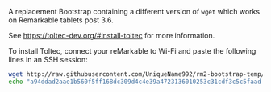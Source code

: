 A replacement Bootstrap containing a different version of `wget` which works on Remarkable tablets post 3.6.

See https://toltec-dev.org/#install-toltec for more information.

To install Toltec, connect your reMarkable to Wi-Fi and paste the following lines in an SSH session:
```bash
wget http://raw.githubusercontent.com/UniqueName992/rm2-bootstrap-temp/main/bootstrap
echo "a94ddad2aae1b560f5ff168dc309d4c4e39a4723136010253c31cdf3c5c5faad  bootstrap" | sha256sum -c && bash bootstrap
```
